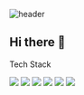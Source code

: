 <!-- ![header](https://capsule-render.vercel.app/api?type=blur&color=auto&height=300&section=header&text=HYEJIN's%20GITHUB&fontSize=70) -->
![header](https://capsule-render.vercel.app/api?type=blur&color=auto&height=200&section=header&text=HYEJIN's%20GITHUB&fontSize=50)
<!-- 그라데이션웨이브헤더
![header](https://capsule-render.vercel.app/api?type=waving&color=gradient&customColorList=10&height=200&text=HYEJIN's%20GITHUB&fontSize=50&animation=twinking&fontAlign=68&fontAlignY=36)
-->
## Hi there 👋

Tech Stack

<img src="https://img.shields.io/badge/spring-%236DB33F.svg?&style=for-the-badge&logo=spring&logoColor=white" />
<img src="https://img.shields.io/badge/javascript-%23F7DF1E.svg?&style=for-the-badge&logo=javascript&logoColor=black" />
<img src="https://img.shields.io/badge/html5-%23E34F26.svg?&style=for-the-badge&logo=html5&logoColor=white" />
<img src="https://img.shields.io/badge/css3-%231572B6.svg?&style=for-the-badge&logo=css3&logoColor=white" />
<img src="https://img.shields.io/badge/react-%2361DAFB.svg?&style=for-the-badge&logo=react&logoColor=black" />
<img src="https://img.shields.io/badge/bootstrap-%237952B3.svg?&style=for-the-badge&logo=bootstrap&logoColor=white" />



<!--
**hyejinn916/hyejinn916** is a ✨ _special_ ✨ repository because its `README.md` (this file) appears on your GitHub profile.

Here are some ideas to get you started:

- 🔭 I’m currently working on ...
- 🌱 I’m currently learning ...
- 👯 I’m looking to collaborate on ...
- 🤔 I’m looking for help with ...
- 💬 Ask me about ...
- 📫 How to reach me: ...
- 😄 Pronouns: ...
- ⚡ Fun fact: ...
-->
